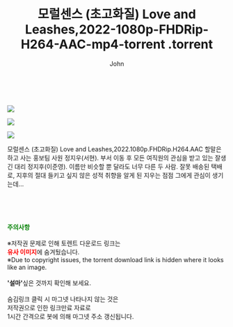 ﻿---
layout: post
title:  "                   모럴센스 (초고화질) Love and Leashes,2022-1080p-FHDRip-H264-AAC-mp4-torrent                .torrent"
author: John
categories: [ 영화 ]
tags: [  ]
image: https://torrentrj57.com/uploadfile/full/26bf56603ed39a97923892fd0f5e173604058fc7.jpg"/></p><p><img src="https://torrentrj57.com/uploadfile/full/c96eacbbe5578ab988246a90a74b8f95a78061fa.jpg"/></p><p><img src="https://torrentrj57.com/uploadfile/full/fd97cef031ee6f4b41a47f2f9edf2b8a783e09a9.jpg 
description: "                   모럴센스 (초고화질) Love and Leashes,2022-1080p-FHDRip-H264-AAC-mp4-torrent                 torrent 정보 공유"
toc: true
toc_sticky: true
---

<br>
<p><img src="https://torrentrj57.com/uploadfile/full/26bf56603ed39a97923892fd0f5e173604058fc7.jpg"/></p><p><img src="https://torrentrj57.com/uploadfile/full/c96eacbbe5578ab988246a90a74b8f95a78061fa.jpg"/></p><p><img src="https://torrentrj57.com/uploadfile/full/fd97cef031ee6f4b41a47f2f9edf2b8a783e09a9.jpg"/></p>
 모럴센스 (초고화질) Love and Leashes,2022.1080p.FHDRip.H264.AAC 할말은 하고 사는 홍보팀 사원 정지우(서현). 부서 이동 후 모든 여직원의 관심을 받고 있는 잘생긴 대리 정지후(이준영). 이름만 비슷할 뿐 달라도 너무 다른 두 사람. 잘못 배송된 택배로, 지후의 절대 들키고 싶지 않은 성적 취향을 알게 된 지우는 점점 그에게 관심이 생기는데… 
    
<br><br><br>
<p data-ke-size="size16"><b><span style="color: green;">주의사항</span></b><br /><br />※저작권 문제로 인해 토렌트 다운로드 링크는<br /><b><span style="color: red;">유사 이미지</span></b>에 숨겨뒀습니다.<br />※Due to copyright issues, the torrent download link is hidden where it looks like an image.<br /><br /><b>'설마'</b>싶은 것까지 확인해 보세요.<br /><br />숨김링크 클릭 시 마그넷 나타나지 않는 것은<br />저작권으로 인한 링크만료 자료로<br />1시간 간격으로 봇에 의해 마그넷 주소 갱신됩니다.</p>
